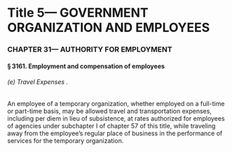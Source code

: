 
# Title 5— GOVERNMENT ORGANIZATION AND EMPLOYEES
### CHAPTER 31— AUTHORITY FOR EMPLOYMENT
#### § 3161. Employment and compensation of employees
###### (e) Travel Expenses .

An employee of a temporary organization, whether employed on a full-time or part-time basis, may be allowed travel and transportation expenses, including per diem in lieu of subsistence, at rates authorized for employees of agencies under subchapter I of chapter 57 of this title, while traveling away from the employee’s regular place of business in the performance of services for the temporary organization.
